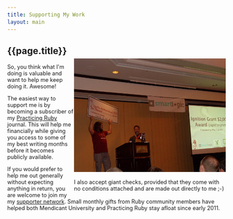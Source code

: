 ```yaml
---
title: Supporting My Work
layout: main
---
```


<div style="width: 350px; float: right; margin-top: 45px">
<img src="/images/giant_check.jpg">

<p style="font-size: 0.9em">I also accept giant checks, provided that they come
with no conditions attached and are made out directly to me ;-)</p>
</div>

<div style="width: 400; height: 425px;">
<h2>{{page.title}}</h2>

<div style="font-size: 0.9em">
<p>So, you think what I'm doing is valuable and want to help me keep doing it.
Awesome!</p>

<p>The easiest way to support me is by becoming a subscriber of my <a
href="http://practicingruby.com">Practicing Ruby</a> journal. This will help me
financially while giving you access to some of my best writing months
before it becomes publicly available.</p>

<p>If you would prefer to help me out generally without expecting
anything in return, you are welcome to join my
my <a href="http://majesticseacreature.com/network.html">supporter network</a>.
 Small monthly gifts from Ruby community members have helped both
 Mendicant University and Practicing Ruby stay afloat since early
 2011.</p>
</div>

</div>
